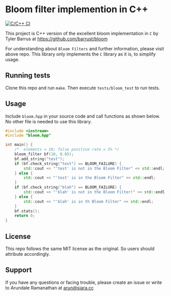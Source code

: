 # Bloom filter implemention in C++

[![C/C++ CI](https://github.com/siara-cc/bloom_cpp/actions/workflows/c-cpp.yml/badge.svg)](https://github.com/siara-cc/bloom_cpp/actions/workflows/c-cpp.yml)

This project is C++ version of the excellent bloom implementation in `C` by Tyler Barrus at https://github.com/barrust/bloom

For understanding about `Bloom Filters` and further information, please visit above repo.  This library only implements the `C` library as it is, to simplify usage.

## Running tests

Clone this repo and run `make`.  Then execute `tests/bloom_test` to run tests.

## Usage

Include `bloom.hpp` in your source code and call functions as shown below.  No other file is needed to use this library.

```c++
#include <iostream>
#include "bloom.hpp"

int main() {
    /*  elements = 10; false positive rate = 5% */
    bloom_filter bf(10, 0.05);
    bf.add_string("test");
    if (bf.check_string("test") == BLOOM_FAILURE) {
        std::cout << "'test' is not in the Bloom Filter" << std::endl;
    } else {
        std::cout << "'test' is in the Bloom Filter" << std::endl;
    }
    if (bf.check_string("blah") == BLOOM_FAILURE) {
        std::cout << "'blah' is not in the Bloom Filter!" << std::endl;
    } else {
        std::cout << "'blah' is in th Bloom Filter" << std::endl;
    }
    bf.stats();
    return 0;
}
```

## License

This repo follows the same MIT license as the original. So users should attribute accordingly.

## Support

If you have any questions or facing trouble, please create an issue or write to Arundale Ramanathan at arun@siara.cc
